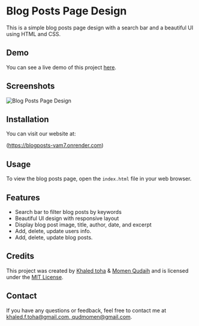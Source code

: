 # Blog Posts Page Design

This is a simple blog posts page design with a search bar and a beautiful UI using HTML and CSS.

## Demo

You can see a live demo of this project [here](https://momen-khaled-blog.onrender.com/).

## Screenshots

![Blog Posts Page Design](https://www.mediafire.com/convkey/37e3/4mfvcqqq82gs3d3zg.jpg?size_id=7)

## Installation

You can visit our website at:

(https://blogposts-vam7.onrender.com)

## Usage

To view the blog posts page, open the `index.html` file in your web browser.

## Features

- Search bar to filter blog posts by keywords
- Beautiful UI design with responsive layout
- Display blog post image, title, author, date, and excerpt
- Add, delete, update users info.
- Add, delete, update blog posts.

## Credits

This project was created by  [Khaled toha](https://github.com/KhaledToha) &  [Momen Qudaih](https://github.com/momenqudaih) and is licensed under the [MIT License](LICENSE).

## Contact

If you have any questions or feedback, feel free to contact me at [khaled.f.toha@gmail.com, qudmomen@gmail.com](mailto:qudmomen@gmail.com).
